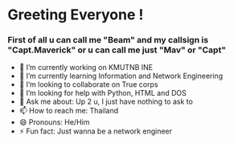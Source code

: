 # Greeting Everyone !

<!--
**CaptMavvvvv/CaptMavvvvv** is a ✨ _special_ ✨ repository because its `README.md` (this file) appears on your GitHub profile.

Here are some ideas to get you started:

- 🔭 I’m currently working on KMUTNB INE
- 🌱 I’m currently learning Information and Network Engineering
- 👯 I’m looking to collaborate on True corps
- 🤔 I’m looking for help with Chat GPT and Gemini
- 💬 Ask me about I have nothing to ask
- 📫 How to reach me: Thailand
- 😄 Pronouns: He/Him
- ⚡ Fun fact: Just wanna be a network engineer
--> 
### First of all u can call me "Beam" and my callsign is "Capt.Maverick" or u can call me just "Mav" or "Capt"
- 🔭 I’m currently working on KMUTNB INE
- 🌱 I’m currently learning Information and Network Engineering
- 👯 I’m looking to collaborate on True corps
- 🤔 I’m looking for help with Python, HTML and DOS
- 💬 Ask me about: Up 2 u, I just have nothing to ask to
- 📫 How to reach me: Thailand
- 😄 Pronouns: He/Him
- ⚡ Fun fact: Just wanna be a network engineer
